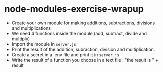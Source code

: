 # node-modules-exercise-wrapup

* Create your own module for making additions, subtractions, divisions and multiplications
* We need 4 functions inside the module (add, subtract, divide and multiply)
* Import the module in `server.js` 
* Print the result of the addition, subraction, division and multiplication. 
* Create a secret in a .env file and print it in `server.js`
* Write the result of a function you choose in a text file : "the result is " + result
